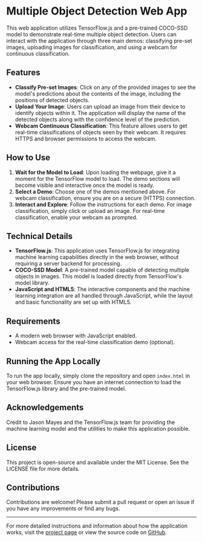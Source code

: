 # Multiple Object Detection Web App

This web application utilizes TensorFlow.js and a pre-trained COCO-SSD model to demonstrate real-time multiple object detection. Users can interact with the application through three main demos: classifying pre-set images, uploading images for classification, and using a webcam for continuous classification.

## Features

- **Classify Pre-set Images**: Click on any of the provided images to see the model's predictions about the contents of the image, including the positions of detected objects.
- **Upload Your Image**: Users can upload an image from their device to identify objects within it. The application will display the name of the detected objects along with the confidence level of the prediction.
- **Webcam Continuous Classification**: This feature allows users to get real-time classifications of objects seen by their webcam. It requires HTTPS and browser permissions to access the webcam.

## How to Use

1. **Wait for the Model to Load**: Upon loading the webpage, give it a moment for the TensorFlow model to load. The demo sections will become visible and interactive once the model is ready.
2. **Select a Demo**: Choose one of the demos mentioned above. For webcam classification, ensure you are on a secure (HTTPS) connection.
3. **Interact and Explore**: Follow the instructions for each demo. For image classification, simply click or upload an image. For real-time classification, enable your webcam as prompted.

## Technical Details

- **TensorFlow.js**: This application uses TensorFlow.js for integrating machine learning capabilities directly in the web browser, without requiring a server backend for processing.
- **COCO-SSD Model**: A pre-trained model capable of detecting multiple objects in images. This model is loaded directly from TensorFlow's model library.
- **JavaScript and HTML5**: The interactive components and the machine learning integration are all handled through JavaScript, while the layout and basic functionality are set up with HTML5.

## Requirements

- A modern web browser with JavaScript enabled.
- Webcam access for the real-time classification demo (optional).

## Running the App Locally

To run the app locally, simply clone the repository and open `index.html` in your web browser. Ensure you have an internet connection to load the TensorFlow.js library and the pre-trained model.

## Acknowledgements

Credit to Jason Mayes and the TensorFlow.js team for providing the machine learning model and the utilities to make this application possible.

## License

This project is open-source and available under the MIT License. See the LICENSE file for more details.

## Contributions

Contributions are welcome! Please submit a pull request or open an issue if you have any improvements or find any bugs.

---

For more detailed instructions and information about how the application works, visit the [project page](https://glitch.com/~tensorflow-js-object-detection) or view the source code on [GitHub](https://github.com/tensorflow/tfjs-models/tree/master/coco-ssd).
